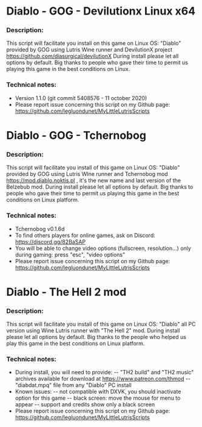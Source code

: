 # Diablo - GOG - Devilutionx Linux x64

### Description:
This script will facilitate you install on this game on Linux OS:
"Diablo" provided by GOG using Lutris Wine runner and DevilutionX project https://github.com/diasurgical/devilutionX 
During install please let all options by default.
Big thanks to people who gave their time to permit us playing this game in the best conditions on Linux.

### Technical notes:
- Version 1.1.0 (git commit 5408576 - 11 october 2020)
- Please report issue concerning this script on my Github page:
https://github.com/legluondunet/MyLittleLutrisScripts

# Diablo - GOG - Tchernobog

### Description:
This script will facilitate you install of this game on Linux OS:
 "Diablo" provided by GOG using Lutris WIne runner and Tchernobog mod https://mod.diablo.noktis.pl , it's the new name and last version of the Belzebub mod.
During install please let all options by default.
Big thanks to people who gave their time to permit us playing this game in the best conditions on Linux platform.

### Technical notes:
- Tchernobog  v0.1.6d
- To find others players for online games, ask on Discord: https://discord.gg/82BaSAP
- You will be able to change video options (fullscreen, resolution...) only during gaming: press "esc", "video options"
- Please report issue concerning this script on my Github page:
https://github.com/legluondunet/MyLittleLutrisScripts

# Diablo - The Hell 2 mod

### Description:
This script will facilitate you install of this game on Linux OS:
"Diablo" all PC version using Wine Lutris runner with "The Hell 2" mod.
During install please let all options by default.
Big thanks to the people who helped us play this game in the best conditions on Linux platform.

### Technical notes:
- During install, you will need to provide:
-- "TH2 build" and "TH2 music" archives available for download at https://www.patreon.com/thmod
-- "diabdat.mpq" file from any "Diablo" PC install
- Known issues: 
-- not compatible with DXVK, you should inactivate option for this game
-- black screen: move the mouse for menu to appear
-- support and credits show only a black screen
- Please report issue concerning this script on my Github page:
https://github.com/legluondunet/MyLittleLutrisScripts

